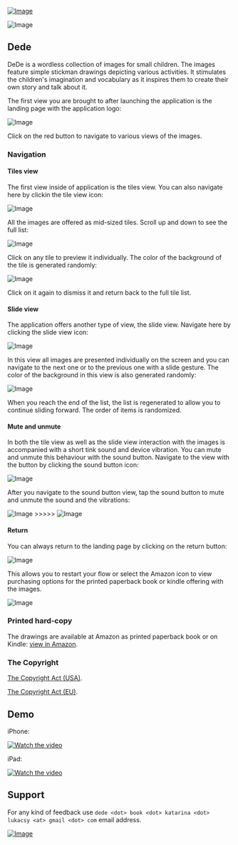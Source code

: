 

[![Image](./appStoreIcon.png)](https://apps.apple.com/us/app/dede/id1527028274)

![Image](./appIcon.png)

## Dede

DeDe is a wordless collection of images for small children. The images feature simple stickman drawings depicting various activities. It stimulates the children's imagination and vocabulary as it inspires them to create their own story and talk about it.

The first view you are brought to after launching the application is the landing page with the application logo:

![Image](./landingPage.png)

Click on the red button to navigate to various views of the images.

### Navigation

#### Tiles view

The first view inside of application is the tiles view. You can also navigate here by clickin the tile view icon:

![Image](./tilesViewIcon.png)

All the images are offered as mid-sized tiles. Scroll up and down to see the full list:

![Image](./tilesView.png)

Click on any tile to preview it individually. The color of the background of the tile is generated randomly:

![Image](./tileView.png)

Click on it again to dismiss it and return back to the full tile list.

#### Slide view

The application offers another type of view, the slide view. Navigate here by clicking the slide view icon:

![Image](./slideViewIcon.png)

In this view all images are presented individually on the screen and you can navigate to the next one or to the previous one with a slide gesture. The color of the background in this view is also generated randomly:

![Image](./slideView.png)

When you reach the end of the list, the list is regenerated to allow you to continue sliding forward. The order of items is randomized.

#### Mute and unmute

In both the tile view as well as the slide view interaction with the images is accompanied with a short tink sound and device vibration. You can mute and unmute this behaviour with the sound button. Navigate to the view with the button by clicking the sound button icon:

![Image](./MuteButton.png)

After you navigate to the sound button view, tap the sound button to mute and unmute the sound and the vibrations:

![Image](./soundMute.png) >>>>> ![Image](./soundUnmute.png)

#### Return

You can always return to the landing page by clicking on the return button:

![Image](./ReturnButton.png)

This allows you to restart your flow or select the Amazon icon to view purchasing options for the printed paperback book or kindle offering with the images.

![Image](./landingPage.png)

### Printed hard-copy

The drawings are available at Amazon as printed paperback book or on Kindle: [view in Amazon](https://www.amazon.com/dp/B08F6TVYR2).

### The Copyright

[The Copyright Act (USA)](https://en.wikipedia.org/wiki/Copyright_law_of_the_United_States).

[The Copyright Act (EU)](https://en.wikipedia.org/wiki/Copyright_law_of_the_European_Union).


## Demo

iPhone:

[![Watch the video](./landingPage.png)](./DeDeDemo.mp4)

iPad:

[![Watch the video](./landingPage.png)](./DeDeDemoIPad.mp4)


## Support

For any kind of feedback use `dede <dot> book <dot> katarina <dot> lukacsy <at> gmail <dot> com` email address.


[![Image](./appStoreIcon.png)](https://apps.apple.com/us/app/dede/id1527028274)
